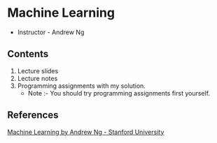 # Machine Learning 
* Instructor - Andrew Ng

## Contents
1. Lecture slides
2. Lecture notes
3. Programming assignments with my solution.
    * Note :- You should try programming assignments first yourself.

## References
[Machine Learning by Andrew Ng - Stanford University](https://www.coursera.org/learn/machine-learning)